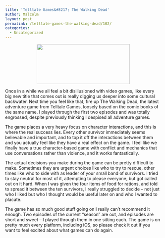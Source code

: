 ```yaml
---
title: 'Telltale Games&#8217; The Walking Dead'
author: Malcolm
layout: post
permalink: /telltale-games-the-walking-dead/102/
categories:
  - Uncategorized
---
```

<center>
  <a href="http://www.malcolmcrum.com/wp/wp-content/uploads/2012/08/2012-08-05_00001.jpg"><img src="http://www.malcolmcrum.com/wp/wp-content/uploads/2012/08/2012-08-05_00001-300x129.jpg" alt="" title="The Walking Dead" width="300" height="129" class="aligncenter size-medium wp-image-107" /></a>
</center>

Once in a while we all feel a bit disillusioned with video games, like every big new title that comes out is really digging us deeper into some cultural backwater. Next time you feel like that, fire up The Walking Dead, the latest adventure game from Telltale Games, loosely based on the comic books of the same name. I played through the first two episodes and was totally engrossed, despite previously thinking I despised all adventure games.

The game places a very heavy focus on character interactions, and this is where the real success lies. Every other survivor immediately seems believable and important, and to top it off the interactions between them and you actually feel like they have a real effect on the game. I feel like we finally have a true character-based game with conflict and mechanics that use conversations rather than violence, and it works fantastically.

The actual decisions you make during the game can be pretty difficult to make. Sometimes they are urgent choices like who to try to rescue, other times like who to side with as leader of your small band of survivors. I tried to stay neutral for most of it, attempting to please everyone, but got called out on it hard. When I was given the four items of food for rations, and told to spread it between the ten survivors, I really struggled to decide &#8211; not just who I liked but who I thought would be useful later on and who I wanted to placate.

The game has so much good stuff going on I really can&#8217;t recommend it enough. Two episodes of the current &#8220;season&#8221; are out, and episodes are short and sweet &#8211; I played through them in one sitting each. The game is on pretty much every platform, including iOS, so please check it out if you want to feel excited about what games can do again.
